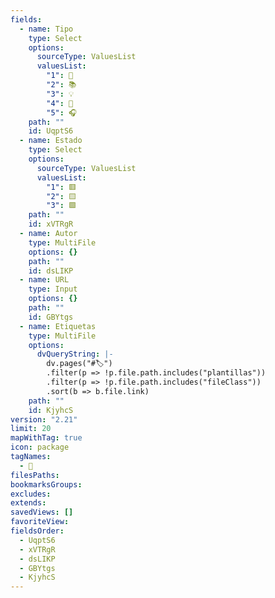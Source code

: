 ```yaml
---
fields:
  - name: Tipo
    type: Select
    options:
      sourceType: ValuesList
      valuesList:
        "1": 🎥
        "2": 📚
        "3": 💡
        "4": 📰
        "5": 🎧
    path: ""
    id: UqptS6
  - name: Estado
    type: Select
    options:
      sourceType: ValuesList
      valuesList:
        "1": 🟥
        "2": 🟨
        "3": 🟩
    path: ""
    id: xVTRgR
  - name: Autor
    type: MultiFile
    options: {}
    path: ""
    id: dsLIKP
  - name: URL
    type: Input
    options: {}
    path: ""
    id: GBYtgs
  - name: Etiquetas
    type: MultiFile
    options:
      dvQueryString: |-
        dv.pages("#🏷️")
        .filter(p => !p.file.path.includes("plantillas"))
        .filter(p => !p.file.path.includes("fileClass"))
        .sort(b => b.file.link)
    path: ""
    id: KjyhcS
version: "2.21"
limit: 20
mapWithTag: true
icon: package
tagNames:
  - 📌
filesPaths: 
bookmarksGroups: 
excludes: 
extends: 
savedViews: []
favoriteView: 
fieldsOrder:
  - UqptS6
  - xVTRgR
  - dsLIKP
  - GBYtgs
  - KjyhcS
---
```

